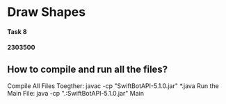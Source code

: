 # Draw Shapes

#### Task 8
#### 2303500

## How to compile and run all the files?
Compile All Files Toegther: javac -cp "SwiftBotAPI-5.1.0.jar" *.java
Run the Main File: java -cp ".:SwiftBotAPI-5.1.0.jar" Main
